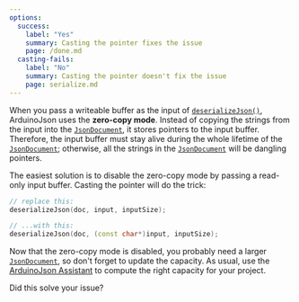 ```yaml
---
options:
  success:
    label: "Yes"
    summary: Casting the pointer fixes the issue
    page: /done.md
  casting-fails:
    label: "No"
    summary: Casting the pointer doesn't fix the issue
    page: serialize.md
---
```


When you pass a writeable buffer as the input of [`deserializeJson()`](/v6/api/json/deserializejson/), ArduinoJson uses the **zero-copy mode**. Instead of copying the strings from the input into the [`JsonDocument`](/v6/api/jsondocument/), it stores pointers to the input buffer.
Therefore, the input buffer must stay alive during the whole lifetime of the [`JsonDocument`](/v6/api/jsondocument/); otherwise, all the strings in the [`JsonDocument`](/v6/api/jsondocument/) will be dangling pointers.

The easiest solution is to disable the zero-copy mode by passing a read-only input buffer. Casting the pointer will do the trick:

```c++
// replace this:
deserializeJson(doc, input, inputSize);

// ...with this:
deserializeJson(doc, (const char*)input, inputSize);
```

Now that the zero-copy mode is disabled, you probably need a larger [`JsonDocument`](/v6/api/jsondocument/), so don't forget to update the capacity. As usual, use the [ArduinoJson Assistant](/v6/assistant/) to compute the right capacity for your project.

Did this solve your issue?
